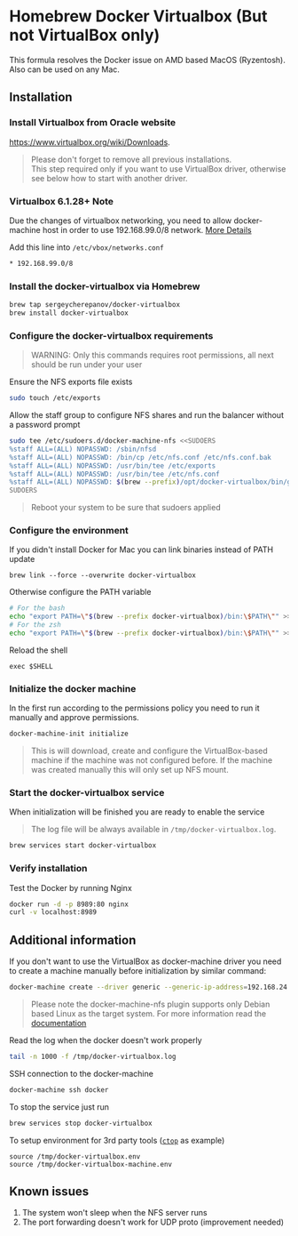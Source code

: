 # Homebrew Docker Virtualbox (But not VirtualBox only)
This formula resolves the Docker issue on AMD based MacOS (Ryzentosh). Also can be used on any Mac.

## Installation

### Install Virtualbox from Oracle website
https://www.virtualbox.org/wiki/Downloads. 
> Please don't forget to remove all previous installations.  
> This step required only if you want to use VirtualBox driver, otherwise see below how to start with another driver. 

### Virtualbox 6.1.28+ Note
Due the changes of virtualbox networking, you need to allow docker-machine host in order to use 192.168.99.0/8 network.  [More Details](https://www.virtualbox.org/manual/ch06.html#network_hostonly)

Add this line into 
`/etc/vbox/networks.conf`
```bash
* 192.168.99.0/8
```

### Install the docker-virtualbox via Homebrew
```bash
brew tap sergeycherepanov/docker-virtualbox
brew install docker-virtualbox
```

### Configure the docker-virtualbox requirements
> WARNING: Only this commands requires root permissions, all next should be run under your user

Ensure the NFS exports file exists
```bash
sudo touch /etc/exports
```

Allow the staff group to configure NFS shares and run the balancer without a password prompt 
```bash
sudo tee /etc/sudoers.d/docker-machine-nfs <<SUDOERS
%staff ALL=(ALL) NOPASSWD: /sbin/nfsd
%staff ALL=(ALL) NOPASSWD: /bin/cp /etc/nfs.conf /etc/nfs.conf.bak
%staff ALL=(ALL) NOPASSWD: /usr/bin/tee /etc/exports
%staff ALL=(ALL) NOPASSWD: /usr/bin/tee /etc/nfs.conf
%staff ALL=(ALL) NOPASSWD: $(brew --prefix)/opt/docker-virtualbox/bin/gobetween
SUDOERS
```

> Reboot your system to be sure that sudoers applied

### Configure the environment

If you didn't install Docker for Mac you can link binaries instead of PATH update
```
brew link --force --overwrite docker-virtualbox
```

Otherwise configure the PATH variable
```bash
# For the bash
echo "export PATH=\"$(brew --prefix docker-virtualbox)/bin:\$PATH\"" >> ~/.bash_profile
# For the zsh
echo "export PATH=\"$(brew --prefix docker-virtualbox)/bin:\$PATH\"" >> ~/.zshrc
```

Reload the shell
```
exec $SHELL
```

### Initialize the docker machine
In the first run according to the permissions policy you need to run it manually and approve permissions.  

```bash
docker-machine-init initialize
```
> This is will download, create and configure the VirtualBox-based machine if the machine was not configured before. If the machine was created manually this will only set up NFS mount.


### Start the docker-virtualbox service
When initialization will be finished you are ready to enable the service
> The log file will be always available in `/tmp/docker-virtualbox.log`. 
```bash
brew services start docker-virtualbox 
```

### Verify installation

Test the Docker by running Nginx
```bash
docker run -d -p 8989:80 nginx
curl -v localhost:8989
```

## Additional information

If you don't want to use the VirtualBox as docker-machine driver you need to create a machine manually before initialization by similar command:
```bash
docker-machine create --driver generic --generic-ip-address=192.168.24.108 --generic-ssh-user=developer --generic-ssh-key=$HOME/.ssh/id_rsa docker
```
> Please note the docker-machine-nfs plugin supports only Debian based Linux as the target system. For more information read the [documentation](https://github.com/sergeycherepanov/docker-machine-nfs/blob/master/README.md)

Read the log when the docker doesn't work properly
```bash
tail -n 1000 -f /tmp/docker-virtualbox.log
```

SSH connection to the docker-machine
```bash
docker-machine ssh docker
```

To stop the service just run
```bash
brew services stop docker-virtualbox 
```

To setup environment for 3rd party tools ([`ctop`](https://github.com/bcicen/ctop) as example)
```
source /tmp/docker-virtualbox.env
source /tmp/docker-virtualbox-machine.env
```

## Known issues
1. The system won't sleep when the NFS server runs
2. The port forwarding doesn't work for UDP proto (improvement needed)
